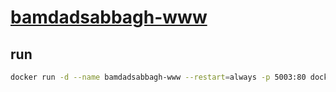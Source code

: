 # [bamdadsabbagh-www](https://bamdadsabbagh.com/)

## run

```bash
docker run -d --name bamdadsabbagh-www --restart=always -p 5003:80 docker.pkg.github.com/bamdadsabbagh/bamdadsabbagh-www/bamdadsabbagh-www:latest
```
